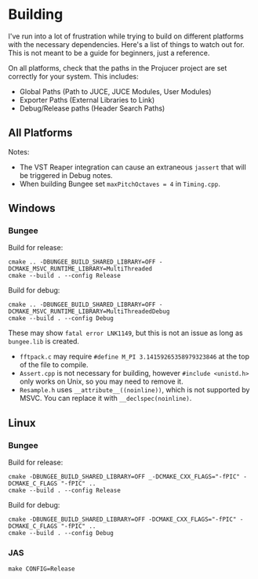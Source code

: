 # Building 
I've run into a lot of frustration while trying to build on different platforms with the necessary dependencies.
Here's a list of things to watch out for. This is not meant to be a guide for beginners, just a reference.

On all platforms, check that the paths in the Projucer project are set correctly for your system. This includes:
- Global Paths (Path to JUCE, JUCE Modules, User Modules)
- Exporter Paths (External Libraries to Link)
- Debug/Release paths (Header Search Paths)

## All Platforms

Notes:
- The VST Reaper integration can cause an extraneous `jassert` that will be triggered in Debug notes.
- When building Bungee set `maxPitchOctaves = 4` in `Timing.cpp`.

## Windows


### Bungee

Build for release:
```shell
cmake .. -DBUNGEE_BUILD_SHARED_LIBRARY=OFF -DCMAKE_MSVC_RUNTIME_LIBRARY=MultiThreaded
cmake --build . --config Release
```

Build for debug:
```shell
cmake .. -DBUNGEE_BUILD_SHARED_LIBRARY=OFF -DCMAKE_MSVC_RUNTIME_LIBRARY=MultiThreadedDebug
cmake --build . --config Debug
```

These may show `fatal error LNK1149`, but this is not an issue as long as `bungee.lib` is created.

- `fftpack.c` may require `#define M_PI 3.14159265358979323846` at the top of the file to compile.
- `Assert.cpp` is not necessary for building, however `#include <unistd.h>` only works on Unix, so you may need to remove it.
- `Resample.h` uses `__attribute__((noinline))`, which is not supported by MSVC. You can replace it with `__declspec(noinline)`.

## Linux

### Bungee

Build for release:
```shell
cmake -DBUNGEE_BUILD_SHARED_LIBRARY=OFF _-DCMAKE_CXX_FLAGS="-fPIC" -DCMAKE_C_FLAGS "-fPIC" ..
cmake --build . --config Release
```
Build for debug:
```shell
cmake -DBUNGEE_BUILD_SHARED_LIBRARY=OFF -DCMAKE_CXX_FLAGS="-fPIC" -DCMAKE_C_FLAGS "-fPIC" ..
cmake --build . --config Debug
```

### JAS
```shell
make CONFIG=Release
```